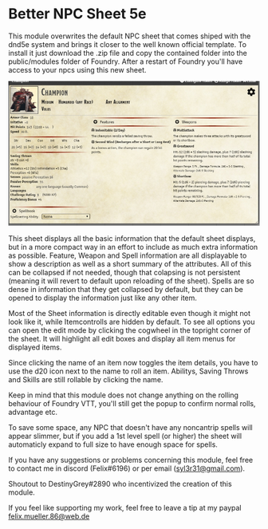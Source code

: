 # Better NPC Sheet 5e
This module overwrites the default NPC sheet that comes shiped with the dnd5e system and brings it closer to the well known official template. To install it just download the .zip file and copy the contained folder into the public/modules folder of Foundry. After a restart of Foundry you'll have access to your npcs using this new sheet.

![example](preview.jpg)

This sheet displays all the basic information that the default sheet displays, but in a more compact way in an effort to include as much extra information as possible. Feature, Weapon and Spell information are all displayable to show a description as well as a short summary of the attributes. All of this can be collapsed if not needed, though that colapsing is not persistent (meaning it will revert to default upon reloading of the sheet). Spells are so dense in information that they get collapsed by default, but they can be opened to display the information just like any other item.

Most of the Sheet information is directly editable even though it might not look like it, while Itemcontrolls are hidden by default. To see all options you can open the edit mode by clicking the cogwheel in the topright corner of the sheet. It will highlight all edit boxes and display all item menus for displayed items.

Since clicking the name of an item now toggles the item details, you have to use the d20 icon next to the name to roll an item. Abilitys, Saving Throws and Skills are still rollable by clicking the name.

Keep in mind that this module does not change anything on the rolling behaviour of Foundry VTT, you'll still get the popup to confirm normal rolls, advantage etc.

To save some space, any NPC that doesn't have any noncantrip spells will appear slimmer, but if you add a 1st level spell (or higher) the sheet will automaticly expand to full size to have enough space for spells.

If you have any suggestions or problems concerning this module, feel free to contact me in discord (Felix#6196) or per email (syl3r31@gmail.com).

Shoutout to DestinyGrey#2890 who incentivized the creation of this module.

If you feel like supporting my work, feel free to leave a tip at my paypal felix.mueller.86@web.de
